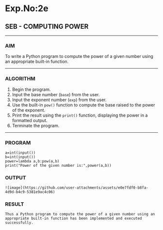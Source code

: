 # Exp.No:2e  
## SEB - COMPUTING POWER

---

### AIM  
To write a Python program to compute the power of a given number using an appropriate built-in function.

---

### ALGORITHM

1. Begin the program.  
2. Input the base number (`base`) from the user.  
3. Input the exponent number (`exp`) from the user.  
4. Use the built-in `pow()` function to compute the base raised to the power of the exponent.  
5. Print the result using the `print()` function, displaying the power in a formatted output.  
6. Terminate the program.

---

### PROGRAM

```
a=int(input())
b=int(input())
power=lambda a,b:pow(a,b)
print("Power of the given number is:",power(a,b))
```
### OUTPUT

```
![image](https://github.com/user-attachments/assets/e0e7fdf0-b8fa-4d9d-b4c9-5381e9ac4c06)

```

### RESULT

```
Thus a Python program to compute the power of a given number using an appropriate built-in function has been implemented and executed successfully.
```
